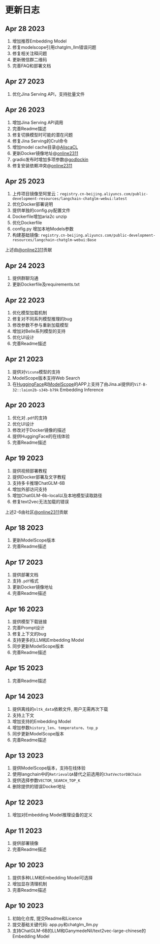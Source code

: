 # 更新日志

## Apr 28 2023

1. 增加推荐Embedding Model
2. 修复modelscope引用chatglm_llm错误问题
3. 修复相关注释问题
4. 更新微信群二维码
5. 完善FAQ和部署文档

## Apr 27 2023

1. 优化Jina Serving API，支持批量文件

## Apr 26 2023

1. 增加Jina Serving API调用
2. 完善Readme描述
3. 修复切换模型时可能的潜在问题
4. 修复Jina Serving的Crul命令
5. 增加model cache目录@[AliscaCL](https://github.com/AliscaCL)
6. 更新Docker镜像地址@[online2311](https://github.com/online2311)
7. gradio发布时增加多项参数@[godlockin](https://github.com/godlockin)
8. 修复安装依赖冲突@[online2311](https://github.com/online2311)

## Apr 25 2023

1. 上传项目镜像至阿里云：`registry.cn-beijing.aliyuncs.com/public-development-resources/langchain-chatglm-webui:latest`
2. 优化Docker部署说明
3. 提供单独的config.py配置文件
4. Dockerfile增加aria2c unzip
5. 优化Dockerfile
6. config.py 增加本地Models参数
7. 构建基础镜像: `registry.cn-beijing.aliyuncs.com/public-development-resources/langchain-chatglm-webui:Base`  

上述由[@online2311](https://github.com/online2311)贡献

## Apr 24 2023

1. 提供群聊沟通
2. 更新Dockerfile及requirements.txt

## Apr 22 2023

1. 优化模型加载机制
2. 修复对不同系列模型推理的bug
3. 修改参数不参与重新加载模型
4. 增加对Belle系列模型的支持
5. 优化UI设计
6. 完善Readme描述

## Apr 21 2023

1. 提供对`Vicuna`模型的支持
2. ModelScope版本支持Web Search
3. 在[HuggingFace](https://huggingface.co/spaces/thomas-yanxin/LangChain-ChatLLM)和[ModelScope](https://www.modelscope.cn/studios/AI-ModelScope/LangChain-ChatLLM/summary)的APP上支持了由Jina.ai提供的`ViT-B-32::laion2b-s34b-b79k` Embedding Inference

## Apr 20 2023

1. 优化对`.pdf`的支持
2. 优化UI设计
3. 修改对于Docker镜像的描述
4. 提供HuggingFace的在线体验
5. 完善Readme描述

## Apr 19 2023

1. 提供视频部署教程
2. 提供Docker部署及文字教程
3. 支持多卡推理ChatGLM-6B
4. 增加外部访问支持
5. 增加ChatGLM-6b-local以及本地模型读取路径
6. 修复text2vec无法加载的错误

上述2-6由社区[@online2311](https://github.com/online2311)贡献

## Apr 18 2023

1. 更新ModelScope版本
2. 完善Readme描述

## Apr 17 2023

1. 提供部署文档
2. 支持`.pdf`格式
3. 更新Docker镜像地址
4. 完善Readme描述

## Apr 16 2023

1. 提供模型下载链接
2. 完善Prompt设计
3. 修复上下文的bug
4. 支持更多的LLM和Embedding Model
5. 同步更新ModelScope版本
6. 完善Readme描述

## Apr 15 2023

1. 完善Readme描述

## Apr 14 2023

1. 提供离线的`nltk_data`依赖文件, 用户无需再次下载
2. 支持上下文
3. 增加支持的Embedding Model
4. 增加参数`history_len`、`temperature`、`top_p`
5. 同步更新ModelScope版本
6. 完善Readme描述

## Apr 13 2023

1. 提供ModelScope版本，支持在线体验
2. 使用langchain中的`RetrievalQA`替代之前选用的`ChatVectorDBChain`
3. 提供选择参数`VECTOR_SEARCH_TOP_K`
4. 删除提供的错误Docker地址

## Apr 12 2023

1. 增加对Embedding Model推理设备的定义

## Apr 11 2023

1. 提供部署镜像
2. 完善Readme描述

## Apr 10 2023

1. 提供多种LLM和Embedding Model可选择
2. 增加显存清理机制
3. 完善Readme描述

## Apr 10 2023

1. 初始化仓库, 提交Readme和Licence
2. 提交基础关键代码: app.py和chatglm_llm.py
3. 支持ChatGLM-6B的LLM和GanymedeNil/text2vec-large-chinese的Embedding Model
